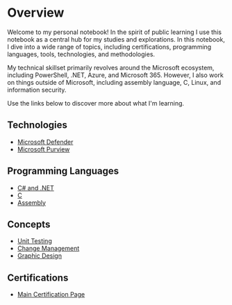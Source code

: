 # Overview

Welcome to my personal notebook! In the spirit of public learning I use this notebook as a central hub for my studies and explorations. In this notebook, I dive into a wide range of topics, including certifications, programming languages, tools, technologies, and methodologies.

My technical skillset primarily revolves around the Microsoft ecosystem, including PowerShell, .NET, Azure, and Microsoft 365. However, I also work on things outside of Microsoft, including assembly language, C, Linux, and information security.

Use the links below to discover more about what I'm learning.


## Technologies

- [Microsoft Defender](/topics/technologies/defender.md)
- [Microsoft Purview](/topics/technologies/purview.md)

## Programming Languages

- [C# and .NET](/topics/languages/dotnet.md)
- [C](/topics/languages/c.md)
- [Assembly](/topics/languages/assembly.md)

## Concepts

- [Unit Testing](/topics/concepts/unit_testing.md)
- [Change Management](/topics/concepts/change_management.md)
- [Graphic Design](/topics/concepts/graphic_design.md)

## Certifications

- [Main Certification Page](/topics/certifications/certifications.md)

